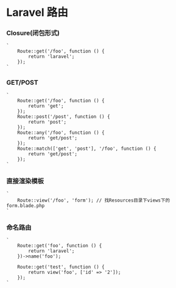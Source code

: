 # Laravel 路由
### Closure(闭包形式)
    `
        Route::get('/foo', function () {
            return 'laravel';
        });
    `

### GET/POST
    `
        Route::get('/foo', function () {
            return 'get';
        });
        Route::post('/post', function () {
            return 'post';
        });
        Route::any('/foo', function () {
            return 'get/post';
        });
        Route::match(['get', 'post'], '/foo', function () {
            return 'get/post';
        });
    `

### 直接渲染模板
    `
        Route::view('/foo', 'form'); // 找Resources目录下views下的form.blade.php
    `

### 命名路由
    `
        Route::get('foo', function () {
            return 'laravel';
        })->name('foo');

        Route::get('test', function () {
            return view('foo', ['id' => '2']);
        });
    `
